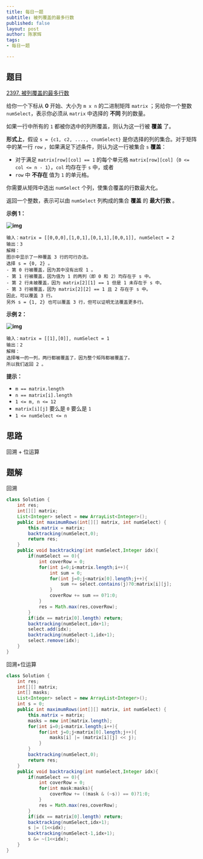 ```yaml
---
title: 每日一题
subtitle: 被列覆盖的最多行数
published: false
layout: post
author: 陈家辉
tags:
- 每日一题

---
```


## 题目

[2397. 被列覆盖的最多行数](https://leetcode.cn/problems/maximum-rows-covered-by-columns/)

给你一个下标从 **0** 开始、大小为 `m x n` 的二进制矩阵 `matrix` ；另给你一个整数 `numSelect`，表示你必须从 `matrix` 中选择的 **不同** 列的数量。

如果一行中所有的 `1` 都被你选中的列所覆盖，则认为这一行被 **覆盖** 了。

**形式上**，假设 `s = {c1, c2, ...., cnumSelect}` 是你选择的列的集合。对于矩阵中的某一行 `row` ，如果满足下述条件，则认为这一行被集合 `s` **覆盖**：

- 对于满足 `matrix[row][col] == 1` 的每个单元格 `matrix[row][col]`（`0 <= col <= n - 1`），`col` 均存在于 `s` 中，或者
- `row` 中 **不存在** 值为 `1` 的单元格。

你需要从矩阵中选出 `numSelect` 个列，使集合覆盖的行数最大化。

返回一个整数，表示可以由 `numSelect` 列构成的集合 **覆盖** 的 **最大行数** 。

 

**示例 1：**

**![img](https://assets.leetcode.com/uploads/2022/07/14/rowscovered.png)**

```
输入：matrix = [[0,0,0],[1,0,1],[0,1,1],[0,0,1]], numSelect = 2
输出：3
解释：
图示中显示了一种覆盖 3 行的可行办法。
选择 s = {0, 2} 。
- 第 0 行被覆盖，因为其中没有出现 1 。
- 第 1 行被覆盖，因为值为 1 的两列（即 0 和 2）均存在于 s 中。
- 第 2 行未被覆盖，因为 matrix[2][1] == 1 但是 1 未存在于 s 中。
- 第 3 行被覆盖，因为 matrix[2][2] == 1 且 2 存在于 s 中。
因此，可以覆盖 3 行。
另外 s = {1, 2} 也可以覆盖 3 行，但可以证明无法覆盖更多行。
```

**示例 2：**

**![img](https://assets.leetcode.com/uploads/2022/07/14/rowscovered2.png)**

```
输入：matrix = [[1],[0]], numSelect = 1
输出：2
解释：
选择唯一的一列，两行都被覆盖了，因为整个矩阵都被覆盖了。
所以我们返回 2 。
```

 

**提示：**

- `m == matrix.length`
- `n == matrix[i].length`
- `1 <= m, n <= 12`
- `matrix[i][j]` 要么是 `0` 要么是 `1`
- `1 <= numSelect <= n`

## 思路

回溯 + 位运算

## 题解

回溯

```java
class Solution {
    int res;
    int[][] matrix;
    List<Integer> select = new ArrayList<Integer>();
    public int maximumRows(int[][] matrix, int numSelect) {
        this.matrix = matrix;
        backtracking(numSelect,0);
        return res;
    }
    public void backtracking(int numSelect,Integer idx){
        if(numSelect == 0){
            int coverRow = 0;
            for(int i=0;i<matrix.length;i++){
                int sum = 0;
                for(int j=0;j<matrix[0].length;j++){
                    sum += select.contains(j)?0:matrix[i][j];
                }
                coverRow += sum == 0?1:0;
            }
            res = Math.max(res,coverRow);
        }
        if(idx == matrix[0].length) return;
        backtracking(numSelect,idx+1);
        select.add(idx);
        backtracking(numSelect-1,idx+1);
        select.remove(idx);
    }
}
```



回溯+位运算

```java
class Solution {
    int res;
    int[][] matrix;
    int[] masks;
    List<Integer> select = new ArrayList<Integer>();
    int s = 0;
    public int maximumRows(int[][] matrix, int numSelect) {
        this.matrix = matrix;
        masks = new int[matrix.length];
        for(int i=0;i<matrix.length;i++){
            for(int j=0;j<matrix[0].length;j++){
                masks[i] |= (matrix[i][j] << j);
            }
        }
        backtracking(numSelect,0);
        return res;
    }
    public void backtracking(int numSelect,Integer idx){
        if(numSelect == 0){
            int coverRow = 0;
            for(int mask:masks){
                coverRow += ((mask & (~s)) == 0)?1:0;
            }
            res = Math.max(res,coverRow);
        }
        if(idx == matrix[0].length) return;
        backtracking(numSelect,idx+1);
        s |= (1<<idx);
        backtracking(numSelect-1,idx+1);
        s &= ~(1<<idx);
    }
}
```

